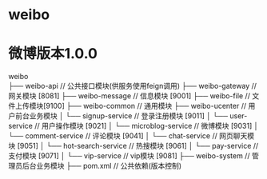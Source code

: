 # weibo
# 微博版本1.0.0

weibo     
├── weibo-api 			  // 公共接口模块(供服务使用feign调用)
├── weibo-gateway         // 网关模块 [8081]
├── weibo-message         // 信息模块 [9001]
├── weibo-file            // 文件上传模块[9100]
├── weibo-common          // 通用模块
├── weibo-ucenter         // 用户前台业务模块
│       └── signup-service                    // 登录注册模块 [9011]
│       └── user-service                      // 用户操作模块 [9021]
│       └── microblog-service                 // 微博模块 [9031]
│       └── comment-service                   // 评论模块 [9041]
│		└── chat-service                      // 网页聊天模块 [9051]
│		└── hot-search-service                // 热搜模块 [9061]
│		└── pay-service                       // 支付模块 [9071]
│		└── vip-service                	      // vip模块 [9081]
├── weibo-system          // 管理员后台业务模块
├── pom.xml               // 公共依赖(版本控制)
